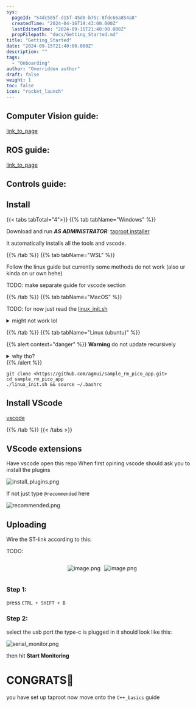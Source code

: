 ```yaml
---
sys:
  pageId: "54dc585f-d15f-45d0-b75c-8fdc66a854a8"
  createdTime: "2024-04-16T19:43:00.000Z"
  lastEditedTime: "2024-09-15T21:40:00.000Z"
  propFilepath: "docs/Getting_Started.md"
title: "Getting_Started"
date: "2024-09-15T21:40:00.000Z"
description: ""
tags:
  - "Onboarding"
author: "Overridden author"
draft: false
weight: 1
toc: false
icon: "rocket_launch"
---
```


## Computer Vision guide:

[link_to_page](86d45bc0-388b-4d26-8848-44f255f73d0e)

## ROS guide:

[link_to_page](3c76c1de-ec8f-46d6-8b0a-294005edc2d5)

## Controls guide:

## Install

{{< tabs tabTotal="4">}}
{{% tab tabName="Windows" %}}

Download and run _**AS ADMINISTRATOR**_: [taproot installer](https://github.com/Thornbots/TeachingFreshies/releases/tag/1.0)

It automatically installs all the tools and vscode.

{{% /tab %}}
{{% tab tabName="WSL" %}}

Follow the linux guide but currently some methods do not work (also ur kinda on ur own hehe)

TODO: make separate guide for vscode section

{{% /tab %}}
{{% tab tabName="MacOS" %}}

TODO: for now just read the [linux_init.sh](https://github.com/agmui/sample_rm_pico_app/blob/main/linux_init.sh)

<details>
<summary>might not work lol</summary>

`brew install libusb pkg-config`

Next install: [vscode](https://code.visualstudio.com/Download)

</details>

{{% /tab %}}
{{% tab tabName="Linux (ubuntu)" %}}

{{% alert context="danger" %}}
**Warning** do not update recursively
<details>
<summary>why tho?</summary>
There are some submodules that may go on for a while (like tinyusb) and I highly
recommend you don't need to get them.
If you want to see what submodules I update just look in `linux_init.sh`
</details>
{{% /alert %}}

```shell
git clone <https://github.com/agmui/sample_rm_pico_app.git>
cd sample_rm_pico_app
./linux_init.sh && source ~/.bashrc
```

## Install VScode

[vscode](https://code.visualstudio.com/Download)

{{% /tab %}}
{{< /tabs >}}

## VScode extensions

Have vscode open this repo
When first opining vscode should ask you to install the plugins

![install_plugins.png](https://prod-files-secure.s3.us-west-2.amazonaws.com/d518164a-d88e-44d1-a4ee-3adb3bd8bce0/89bd30f0-1825-4e77-867b-0a41ce370880/install_plugins.png?X-Amz-Algorithm=AWS4-HMAC-SHA256&X-Amz-Content-Sha256=UNSIGNED-PAYLOAD&X-Amz-Credential=ASIAZI2LB466V7V7ZLSP%2F20250405%2Fus-west-2%2Fs3%2Faws4_request&X-Amz-Date=20250405T061011Z&X-Amz-Expires=3600&X-Amz-Security-Token=IQoJb3JpZ2luX2VjEK3%2F%2F%2F%2F%2F%2F%2F%2F%2F%2FwEaCXVzLXdlc3QtMiJIMEYCIQDlNilzYsPo9ual5c4JDzXmC1FJS8F8U8I4rLGXrJvd%2BgIhAJ%2FAdPRlUzuNqeCFa9ecaEZj3TQEYhPm3gpqSEKsYGVlKv8DCCYQABoMNjM3NDIzMTgzODA1IgyF1IIgOU%2FvufPkpUwq3APjv%2Fbfl3ZRSkk3V3%2Baqv%2FaElQKWRnUuSpKk2Tr3TZtVSiVIgdBuqSPaPB8bnIGD9o%2FF18fxYR8oOnG2EWEJQJoxOC4x%2BwLQlghvrCFj%2FBjnZVfALwBD%2B%2FNh1BMTGxjhZSewtmCGQC9mYFuvU6O0dbYo34U2%2B7R8BDTqCOyICGCFUhW9B5qyCKPPgN%2FX2NkCP0YVAbNnARziX83da6ss%2FWO3iSlKcn%2F3mFI2KHRI0AgJ9dBaft1tGtWfkLZFKm5ApeEP1Fd040ppgjU4W5UtW2iZs7PhLrMoQwUX7lmejYctY8iz8tyjslTQmJKk3PFJERkj6NNKfBaTNym%2FZ5Wggn%2BLGewBZy%2BcgUWkIJRssBfBP%2BBxW46Q5u%2FgdTKCsUMJBRSNotkwuv2yJlG933GL8L2A5dTHgTdmWq4WRqZW3AQmHQ6Mk6I5nZRNuomdpFRsbTjMui%2BsQ6ew%2BuRmzf3gZkIOZdITbUKAKRD6hkqnO19WaZMGXybPOluXsxEOXHsMwzwKWxc53XukOJ9TR2E4jEhS7akXZ8IIoRh8DjPOoZOAeBDOfWKw%2BkTyPS6qvSV%2FnuVWyZ1fZFb%2BtWUcNYInjXva9Stg%2FgeS%2BWh%2BdTqS6J%2B2VuAl01IDYzgdp3cfTCY78K%2FBjqkAR1G%2BEwZQeC8X7cFQKo4wJHppBmA%2BQ6X0O2vxy9%2BwR8usLEYuqH%2BHpWtxT6kkBBqqW%2FIxwbKR4kNsAvG9q%2BH3eXZWKpLHIydJhQPJpuGIVXf30NM8fxiJ4B6dahI3yZCklD%2B%2FqTek0cjueCwFGKQ4TqBPnenH7Iii8rw%2FAnURZt%2B%2FjP1VxdTLWgveEu9e5obxppdUIpbVDsjorP4Av7G81OZvJDg&X-Amz-Signature=a9169e83e6e5bf6c181fb74f39bfc16dea1cf1f3108841b683ee238b2b86355d&X-Amz-SignedHeaders=host&x-id=GetObject)

If not just type `@recommended` here  

![recommended.png](https://prod-files-secure.s3.us-west-2.amazonaws.com/d518164a-d88e-44d1-a4ee-3adb3bd8bce0/61e661e9-5d85-4dfc-be0d-8d2097a5e793/recommended.png?X-Amz-Algorithm=AWS4-HMAC-SHA256&X-Amz-Content-Sha256=UNSIGNED-PAYLOAD&X-Amz-Credential=ASIAZI2LB466V7V7ZLSP%2F20250405%2Fus-west-2%2Fs3%2Faws4_request&X-Amz-Date=20250405T061011Z&X-Amz-Expires=3600&X-Amz-Security-Token=IQoJb3JpZ2luX2VjEK3%2F%2F%2F%2F%2F%2F%2F%2F%2F%2FwEaCXVzLXdlc3QtMiJIMEYCIQDlNilzYsPo9ual5c4JDzXmC1FJS8F8U8I4rLGXrJvd%2BgIhAJ%2FAdPRlUzuNqeCFa9ecaEZj3TQEYhPm3gpqSEKsYGVlKv8DCCYQABoMNjM3NDIzMTgzODA1IgyF1IIgOU%2FvufPkpUwq3APjv%2Fbfl3ZRSkk3V3%2Baqv%2FaElQKWRnUuSpKk2Tr3TZtVSiVIgdBuqSPaPB8bnIGD9o%2FF18fxYR8oOnG2EWEJQJoxOC4x%2BwLQlghvrCFj%2FBjnZVfALwBD%2B%2FNh1BMTGxjhZSewtmCGQC9mYFuvU6O0dbYo34U2%2B7R8BDTqCOyICGCFUhW9B5qyCKPPgN%2FX2NkCP0YVAbNnARziX83da6ss%2FWO3iSlKcn%2F3mFI2KHRI0AgJ9dBaft1tGtWfkLZFKm5ApeEP1Fd040ppgjU4W5UtW2iZs7PhLrMoQwUX7lmejYctY8iz8tyjslTQmJKk3PFJERkj6NNKfBaTNym%2FZ5Wggn%2BLGewBZy%2BcgUWkIJRssBfBP%2BBxW46Q5u%2FgdTKCsUMJBRSNotkwuv2yJlG933GL8L2A5dTHgTdmWq4WRqZW3AQmHQ6Mk6I5nZRNuomdpFRsbTjMui%2BsQ6ew%2BuRmzf3gZkIOZdITbUKAKRD6hkqnO19WaZMGXybPOluXsxEOXHsMwzwKWxc53XukOJ9TR2E4jEhS7akXZ8IIoRh8DjPOoZOAeBDOfWKw%2BkTyPS6qvSV%2FnuVWyZ1fZFb%2BtWUcNYInjXva9Stg%2FgeS%2BWh%2BdTqS6J%2B2VuAl01IDYzgdp3cfTCY78K%2FBjqkAR1G%2BEwZQeC8X7cFQKo4wJHppBmA%2BQ6X0O2vxy9%2BwR8usLEYuqH%2BHpWtxT6kkBBqqW%2FIxwbKR4kNsAvG9q%2BH3eXZWKpLHIydJhQPJpuGIVXf30NM8fxiJ4B6dahI3yZCklD%2B%2FqTek0cjueCwFGKQ4TqBPnenH7Iii8rw%2FAnURZt%2B%2FjP1VxdTLWgveEu9e5obxppdUIpbVDsjorP4Av7G81OZvJDg&X-Amz-Signature=d670fb4a7001ff4fd479be8c5c8e3c8768df2722e5042888b8f42e1600dc0f67&X-Amz-SignedHeaders=host&x-id=GetObject)

## Uploading

Wire the ST-link according to this:

TODO:

<div style="display: flex;flex-direction: row; column-gap:10px; max-width: 630px;justify-content: center;">
<div>

![image.png](https://prod-files-secure.s3.us-west-2.amazonaws.com/d518164a-d88e-44d1-a4ee-3adb3bd8bce0/210ecb78-1116-4d7b-b9b7-2292f66fa2c2/image.png?X-Amz-Algorithm=AWS4-HMAC-SHA256&X-Amz-Content-Sha256=UNSIGNED-PAYLOAD&X-Amz-Credential=ASIAZI2LB4667MM3UDX6%2F20250405%2Fus-west-2%2Fs3%2Faws4_request&X-Amz-Date=20250405T061012Z&X-Amz-Expires=3600&X-Amz-Security-Token=IQoJb3JpZ2luX2VjEK3%2F%2F%2F%2F%2F%2F%2F%2F%2F%2FwEaCXVzLXdlc3QtMiJHMEUCIEou8UrfVEp7NhSzD46u4aKhtrbQFVlUJtOiuuMPpfVAAiEAiLJsvmnbzUewlWlRgOzlaAv%2F5mMbakO0OFIks2JaxsMq%2FwMIJhAAGgw2Mzc0MjMxODM4MDUiDII%2Bygm0gdsXuXxSnCrcA9DFB8lPkITR4VYu9neQRmZ%2FllgwbUYhHGtsB618kkEUiR1Z5aNhhy7dR7eCg1pIDSJ5b%2BkLPvnbfht3XXYWVpZf8CXHxr7dDP%2FoNMm5oCBal0ves2WP%2Bi72FV374PwggxpHUp9JReQNYayLeRnkwSNCvhHgRUYFEPObI1iQwvaVnNhoLQhyMQS4WHa3cNXwjRmRsVstfYo%2BaZjHS8lLBaaBFbsMBc%2BGTJHDgfleEqQ5td6SPuc7jNfTVZUKlMElxKbqF3KaXZJFv5Fjt9A51ogZDhK7PMHXAL%2FnweSE7hoKY68G08W8rL%2B0AAVEoFOih%2FdlJ3nBQTtg6YCYcf6lCOmoiAbdVibgKvjN6LRfeyXOvZumdnVIysUAhrd14Ex8wn2DKbnrTYqOM5ZlB%2BfrwDIpNlaS6IkWfLXK4YCpG945XvPYgT97QoRd0Jd21eNtHHs0ljAsF8ilGTA0WZqS%2BC6WVAXESkp9s8j76CUbsxgVRhE7KN3tWR4lPYf%2F3HS6HwBBZ2i44TwttoqopzKv6NXFZ4zV1vXDvjnoL6WndYwDS5IbSR8%2BztXTb5Qzbj6TlrrD4Ji%2FPh%2BFxJ%2BWHSFpYzmuBXKNkjIbs1KscSPIo9LOwbO4ArZqdyIjNJjFMJvvwr8GOqUB9DLBIcw4mHoNiAqVHKhv5VqTsapQ82IthXHijh2aDWRQW6E%2F%2FsFZnCAqR8GMuM5HdnNe%2B0zox65d%2BtqeWKtUL8pGB66YLH%2F%2BFdHExdVHG3ZYXI3FB9pwKSKKFG5t4TYhvfUhI6H9rG54F0Nb0P37Jw40l5M47GdtO6Fs2mNgIEQd7EXt409T%2BU1Fu78Ev%2Bvwc6PVaklV%2FozF%2BfeiTFeQTi03DqiE&X-Amz-Signature=04ce2fdaea9072b43ed16b4cbf57da5e5e319f1dcf851f41d3f4623322975eb9&X-Amz-SignedHeaders=host&x-id=GetObject)

</div>
<div>

![image.png](https://prod-files-secure.s3.us-west-2.amazonaws.com/d518164a-d88e-44d1-a4ee-3adb3bd8bce0/33a0fd0f-8ca6-4a86-8e09-26e95ded1fff/image.png?X-Amz-Algorithm=AWS4-HMAC-SHA256&X-Amz-Content-Sha256=UNSIGNED-PAYLOAD&X-Amz-Credential=ASIAZI2LB466S47O7WFE%2F20250405%2Fus-west-2%2Fs3%2Faws4_request&X-Amz-Date=20250405T061013Z&X-Amz-Expires=3600&X-Amz-Security-Token=IQoJb3JpZ2luX2VjEK3%2F%2F%2F%2F%2F%2F%2F%2F%2F%2FwEaCXVzLXdlc3QtMiJHMEUCIQDQq2CXH07JYNqMehX3yj5huNNqyjhhHSIRma2qDuxFugIgfSfiLUMYB9AiUruz3xQeItjQuSl9zFfe1%2FYsUGjY%2Bv0q%2FwMIJhAAGgw2Mzc0MjMxODM4MDUiDOSotRQ%2ByVN%2FkAGQFircA%2BVw%2BOqXD7LE725rUhcQ9zDQr9nikz6uG7DFQbciebQbcOFNWwZTWK0gE3gain4cSsWDQFu3inLohj8egy5g0YCziLIB4AKvz8%2B1RJvJJRbXa9bl0voQRphgNGkoy8qJLcvFAL7hcRHX%2F0CP9sCjxiKFGALFlYwziKcHqYYwWMFcNtZ%2F%2FqE%2B6mDPH75gWz4Bc9cufKyR1gyZ4xi5VM8VX6DWPXyHczQwTqQ1GHyRsbRFDop3udWH01rJnfyqwdgvHNMPaAuqGek5imd0fm%2FtOjiLLTeM1tGBT4rv0OVK%2FRWvfUix8DW%2BqtEV4QrpgSiBU2%2Fc4%2F4%2BVcRiSK69riuj8yNEcvuv0ZuqzJYLDoBANQFujS5i1fTVy425UGwLHSiycpGNV0JuvyiDJe8T%2BpaIQSdvsBYAsgZiL%2BrIblNGIL0mTFxSieBf0DlsRqJg7kJgFTPza%2Faza2NCEp2Ip6iniOTrDyl53s5%2BHRxVFld8pmk5Cxe1G4%2BJYYHlbUNRyvud8ZNaZWIzXzADNe6a9A6MzfV%2FpXPgZSY5%2B%2Bx51ipcEkXucC2fP82sdmZvDvPxRLk0PgJ5bk3wp5o3GYh4LexEuHhISZcZYeTSAEtDlHL7tCDqTkPfkN22t0BIwSeYMKXvwr8GOqUBDyEQGWOjDcZiwoo17AQpsLeFL61llb0xn7fOSkRMFyKT6cQV6uC065kORQjM8Hl5jVL4jUCb2qwJCWCPAAD%2FzaARrvfIBZkYur7gZr2lJ6B3IqKkPopp%2FaVdQ5FocgsXqUCNI5lsF3N25Y69kov3XPwKXBYj8EPbWlJiBqDdyyWyAwbg7souUnMpKtCsOefQwzMgfx6gKYhiFguAsx87kk7TGXc4&X-Amz-Signature=2c5873d28f3be173dfcb978e871f25052dc92e5069d37e480e49941119f30f9c&X-Amz-SignedHeaders=host&x-id=GetObject)

</div>
</div>

### Step 1:

press `CTRL + SHIFT + B`

### Step 2:

select the usb port the type-c is plugged in it should look like this:

![serial_monitor.png](https://prod-files-secure.s3.us-west-2.amazonaws.com/d518164a-d88e-44d1-a4ee-3adb3bd8bce0/f03f4774-05d4-4393-b6a0-d5efb6d315ab/serial_monitor.png?X-Amz-Algorithm=AWS4-HMAC-SHA256&X-Amz-Content-Sha256=UNSIGNED-PAYLOAD&X-Amz-Credential=ASIAZI2LB466V7V7ZLSP%2F20250405%2Fus-west-2%2Fs3%2Faws4_request&X-Amz-Date=20250405T061011Z&X-Amz-Expires=3600&X-Amz-Security-Token=IQoJb3JpZ2luX2VjEK3%2F%2F%2F%2F%2F%2F%2F%2F%2F%2FwEaCXVzLXdlc3QtMiJIMEYCIQDlNilzYsPo9ual5c4JDzXmC1FJS8F8U8I4rLGXrJvd%2BgIhAJ%2FAdPRlUzuNqeCFa9ecaEZj3TQEYhPm3gpqSEKsYGVlKv8DCCYQABoMNjM3NDIzMTgzODA1IgyF1IIgOU%2FvufPkpUwq3APjv%2Fbfl3ZRSkk3V3%2Baqv%2FaElQKWRnUuSpKk2Tr3TZtVSiVIgdBuqSPaPB8bnIGD9o%2FF18fxYR8oOnG2EWEJQJoxOC4x%2BwLQlghvrCFj%2FBjnZVfALwBD%2B%2FNh1BMTGxjhZSewtmCGQC9mYFuvU6O0dbYo34U2%2B7R8BDTqCOyICGCFUhW9B5qyCKPPgN%2FX2NkCP0YVAbNnARziX83da6ss%2FWO3iSlKcn%2F3mFI2KHRI0AgJ9dBaft1tGtWfkLZFKm5ApeEP1Fd040ppgjU4W5UtW2iZs7PhLrMoQwUX7lmejYctY8iz8tyjslTQmJKk3PFJERkj6NNKfBaTNym%2FZ5Wggn%2BLGewBZy%2BcgUWkIJRssBfBP%2BBxW46Q5u%2FgdTKCsUMJBRSNotkwuv2yJlG933GL8L2A5dTHgTdmWq4WRqZW3AQmHQ6Mk6I5nZRNuomdpFRsbTjMui%2BsQ6ew%2BuRmzf3gZkIOZdITbUKAKRD6hkqnO19WaZMGXybPOluXsxEOXHsMwzwKWxc53XukOJ9TR2E4jEhS7akXZ8IIoRh8DjPOoZOAeBDOfWKw%2BkTyPS6qvSV%2FnuVWyZ1fZFb%2BtWUcNYInjXva9Stg%2FgeS%2BWh%2BdTqS6J%2B2VuAl01IDYzgdp3cfTCY78K%2FBjqkAR1G%2BEwZQeC8X7cFQKo4wJHppBmA%2BQ6X0O2vxy9%2BwR8usLEYuqH%2BHpWtxT6kkBBqqW%2FIxwbKR4kNsAvG9q%2BH3eXZWKpLHIydJhQPJpuGIVXf30NM8fxiJ4B6dahI3yZCklD%2B%2FqTek0cjueCwFGKQ4TqBPnenH7Iii8rw%2FAnURZt%2B%2FjP1VxdTLWgveEu9e5obxppdUIpbVDsjorP4Av7G81OZvJDg&X-Amz-Signature=318c9f350ef7c464041918522cadaba046a0a09561427a0b225b7a74c1f67e76&X-Amz-SignedHeaders=host&x-id=GetObject)

then hit **Start Monitoring**

# CONGRATS🎉

you have set up taproot now move onto the `C++_basics` guide
